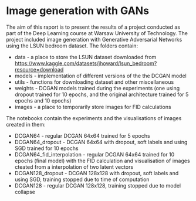 # Image generation with GANs

The aim of this raport is to present the results of a project conducted as part of the Deep Learning course at Warsaw University of Technology. The project included image generation with Generative Adversarial Networks using the LSUN bedroom dataset.
The folders contain:
- data - a place to store the LSUN dataset downloaded from https://www.kaggle.com/datasets/jhoward/lsun_bedroom?resource=download
- models - implementation of different versions of the the DCGAN model
- utils - functions for downloading dataset and other miscellaneous
- weights - DCGAN models trained during the experiments (one using dropout trained for 10 epochs, and the original architecture trained for 5 epochs and 10 epochs)
- images - a place to temporarily store images for FID calculations

The notebooks contain the experiments and the visualisations of images created in them:
- DCGAN64 - regular DCGAN 64x64 trained for 5 epochs
- DCGAN64_dropout - DCGAN 64x64 with dropout, soft labels and using SGD trained for 10 epochs
- DCGAN64_fid_interpolation - regular DCGAN 64x64 trained for 10 epochs (final model) with the FID calculation and visualisation of images cteated from a interpolation of two latent vectors
- DCGAN128_dropout - DCGAN 128x128 with dropout, soft labels and using SGD, training stopped due to time of computation
- DCGAN128 - regular DCGAN 128x128, training stopped due to model collapse
